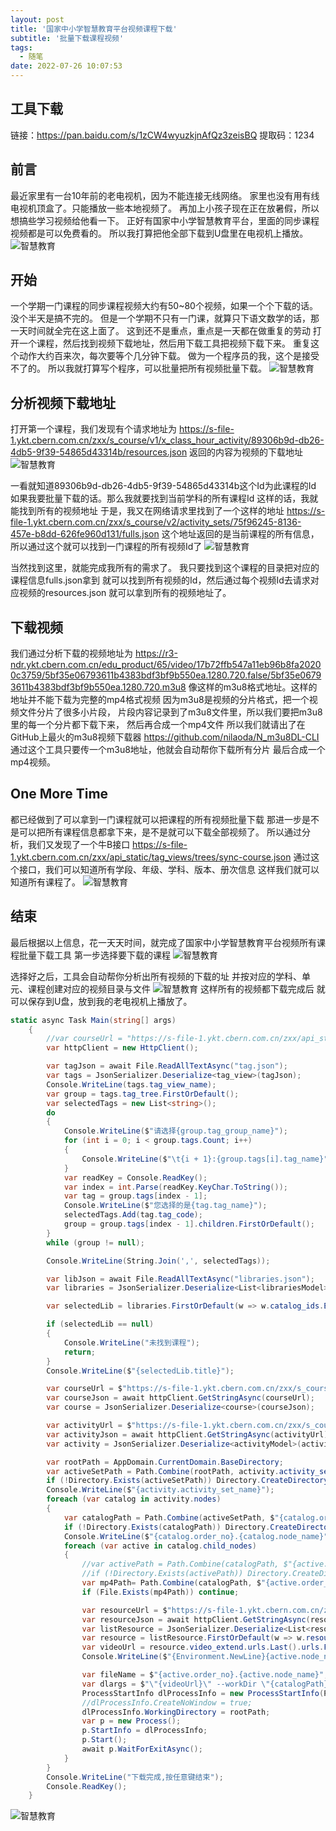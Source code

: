 ```yaml
---
layout: post
title: '国家中小学智慧教育平台视频课程下载'
subtitle: '批量下载课程视频'
tags:
  - 随笔
date: 2022-07-26 10:07:53
---
```


## 工具下载

链接：https://pan.baidu.com/s/1zCW4wyuzkjnAfQz3zeisBQ 
提取码：1234

## 前言

最近家里有一台10年前的老电视机，因为不能连接无线网络。
家里也没有用有线电视机顶盒了。只能播放一些本地视频了。
再加上小孩子现在正在放暑假，所以想搞些学习视频给他看一下。
正好有国家中小学智慧教育平台，里面的同步课程视频都是可以免费看的。
所以我打算把他全部下载到U盘里在电视机上播放。
![智慧教育](1.png)

## 开始

一个学期一门课程的同步课程视频大约有50~80个视频，如果一个个下载的话。没个半天是搞不完的。
但是一个学期不只有一门课，就算只下语文数学的话，那一天时间就全完在这上面了。
这到还不是重点，重点是一天都在做重复的劳动
打开一个课程，然后找到视频下载地址，然后用下载工具把视频下载下来。
重复这个动作大约百来次，每次要等个几分钟下载。
做为一个程序员的我，这个是接受不了的。
所以我就打算写个程序，可以批量把所有视频批量下载。
![智慧教育](2.png)

## 分析视频下载地址

打开第一个课程，我们发现有个请求地址为
https://s-file-1.ykt.cbern.com.cn/zxx/s_course/v1/x_class_hour_activity/89306b9d-db26-4db5-9f39-54865d43314b/resources.json
返回的内容为视频的下载地址
![智慧教育](3.png)


一看就知道89306b9d-db26-4db5-9f39-54865d43314b这个Id为此课程的Id
如果我要批量下载的话。那么我就要找到当前学科的所有课程Id
这样的话，我就能找到所有的视频地址
于是，我又在网络请求里找到了一个这样的地址
https://s-file-1.ykt.cbern.com.cn/zxx/s_course/v2/activity_sets/75f96245-8136-457e-b8dd-626fe960d131/fulls.json
这个地址返回的是当前课程的所有信息，所以通过这个就可以找到一门课程的所有视频Id了
![智慧教育](4.png)

当然找到这里，就能完成我所有的需求了。
我只要找到这个课程的目录把对应的课程信息fulls.json拿到
就可以找到所有视频的Id，然后通过每个视频Id去请求对应视频的resources.json
就可以拿到所有的视频地址了。

## 下载视频

我们通过分析下载的视频地址为
https://r3-ndr.ykt.cbern.com.cn/edu_product/65/video/17b72ffb547a11eb96b8fa20200c3759/5bf35e06793611b4383bdf3bf9b550ea.1280.720.false/5bf35e06793611b4383bdf3bf9b550ea.1280.720.m3u8
像这样的m3u8格式地址。这样的地址并不能下载为完整的mp4格式视频
因为m3u8是视频的分片格式，把一个视频文件分片了很多小片段，
片段内容记录到了m3u8文件里，所以我们要把m3u8里的每一个分片都下载下来，
然后再合成一个mp4文件
所以我们就请出了在GitHub上最火的m3u8视频下载器
https://github.com/nilaoda/N_m3u8DL-CLI
通过这个工具只要传一个m3u8地址，他就会自动帮你下载所有分片
最后合成一个mp4视频。

## One More Time

都已经做到了可以拿到一门课程就可以把课程的所有视频批量下载
那进一步是不是可以把所有课程信息都拿下来，是不是就可以下载全部视频了。
所以通过分析，我们又发现了一个牛B接口
https://s-file-1.ykt.cbern.com.cn/zxx/api_static/tag_views/trees/sync-course.json
通过这个接口，我们可以知道所有学段、年级、学科、版本、册次信息
这样我们就可以知道所有课程了。
![智慧教育](5.png)

## 结束

最后根据以上信息，花一天天时间，就完成了国家中小学智慧教育平台视频所有课程批量下载工具
第一步选择要下载的课程
![智慧教育](6.png)

选择好之后，工具会自动帮你分析出所有视频的下载的址
并按对应的学科、单元、课程创建对应的视频目录与文件
![智慧教育](7.png)
这样所有的视频都下载完成后
就可以保存到U盘，放到我的老电视机上播放了。

```C#
static async Task Main(string[] args)
    {
        //var courseUrl = "https://s-file-1.ykt.cbern.com.cn/zxx/api_static/tag_views/trees/sync-course.json";
        var httpClient = new HttpClient();

        var tagJson = await File.ReadAllTextAsync("tag.json");
        var tags = JsonSerializer.Deserialize<tag_view>(tagJson);
        Console.WriteLine(tags.tag_view_name);
        var group = tags.tag_tree.FirstOrDefault();
        var selectedTags = new List<string>();
        do
        {
            Console.WriteLine($"请选择{group.tag_group_name}");
            for (int i = 0; i < group.tags.Count; i++)
            {
                Console.WriteLine($"\t{i + 1}:{group.tags[i].tag_name}");
            }
            var readKey = Console.ReadKey();
            var index = int.Parse(readKey.KeyChar.ToString());
            var tag = group.tags[index - 1];
            Console.WriteLine($"您选择的是{tag.tag_name}");
            selectedTags.Add(tag.tag_code);
            group = group.tags[index - 1].children.FirstOrDefault();
        }
        while (group != null);

        Console.WriteLine(String.Join(',', selectedTags));

        var libJson = await File.ReadAllTextAsync("libraries.json");
        var libraries = JsonSerializer.Deserialize<List<librariesModel>>(libJson);

        var selectedLib = libraries.FirstOrDefault(w => w.catalog_ids.Except(selectedTags).Count() == 0);

        if (selectedLib == null)
        {
            Console.WriteLine("未找到课程");
            return;
        }
        Console.WriteLine($"{selectedLib.title}");

        var courseUrl = $"https://s-file-1.ykt.cbern.com.cn/zxx/s_course/v2/business_courses/{selectedLib.resource_id}/course_relative_infos/zh-CN.json";
        var courseJson = await httpClient.GetStringAsync(courseUrl);
        var course = JsonSerializer.Deserialize<course>(courseJson);

        var activityUrl = $"https://s-file-1.ykt.cbern.com.cn/zxx/s_course/v2/activity_sets/{course.course_detail.activity_set_id}/fulls.json";
        var activityJson = await httpClient.GetStringAsync(activityUrl);
        var activity = JsonSerializer.Deserialize<activityModel>(activityJson);

        var rootPath = AppDomain.CurrentDomain.BaseDirectory;
        var activeSetPath = Path.Combine(rootPath, activity.activity_set_name);
        if (!Directory.Exists(activeSetPath)) Directory.CreateDirectory(activeSetPath);
        Console.WriteLine($"{activity.activity_set_name}");
        foreach (var catalog in activity.nodes)
        {
            var catalogPath = Path.Combine(activeSetPath, $"{catalog.order_no}.{catalog.node_name}");
            if (!Directory.Exists(catalogPath)) Directory.CreateDirectory(catalogPath);
            Console.WriteLine($"{catalog.order_no}.{catalog.node_name}");
            foreach (var active in catalog.child_nodes)
            {
                //var activePath = Path.Combine(catalogPath, $"{active.order_no}.{active.node_name}");
                //if (!Directory.Exists(activePath)) Directory.CreateDirectory(activePath);
                var mp4Path= Path.Combine(catalogPath, $"{active.order_no}.{active.node_name}.mp4");
                if (File.Exists(mp4Path)) continue;

                var resourceUrl = $"https://s-file-1.ykt.cbern.com.cn/zxx/s_course/v1/x_class_hour_activity/{active.node_id}/resources.json";
                var resourceJson = await httpClient.GetStringAsync(resourceUrl);
                var listResource = JsonSerializer.Deserialize<List<resourcesModel>>(resourceJson);
                var resource = listResource.FirstOrDefault(w => w.resource_type == "video");
                var videoUrl = resource.video_extend.urls.Last().urls.FirstOrDefault();
                Console.WriteLine($"{Environment.NewLine}{active.node_name}{Environment.NewLine}{videoUrl}");

                var fileName = $"{active.order_no}.{active.node_name}";
                var dlargs = $"\"{videoUrl}\" --workDir \"{catalogPath}\" --saveName \"{fileName}\" --enableDelAfterDone ";
                ProcessStartInfo dlProcessInfo = new ProcessStartInfo(Path.Combine(rootPath, "N_m3u8DL-CLI_v3.0.1.exe"), dlargs);
                //dlProcessInfo.CreateNoWindow = true;
                dlProcessInfo.WorkingDirectory = rootPath;
                var p = new Process();
                p.StartInfo = dlProcessInfo;
                p.Start();
                await p.WaitForExitAsync();
            }
        }
        Console.WriteLine("下载完成,按任意键结束");
        Console.ReadKey();
    }
```

![智慧教育](0.png)
